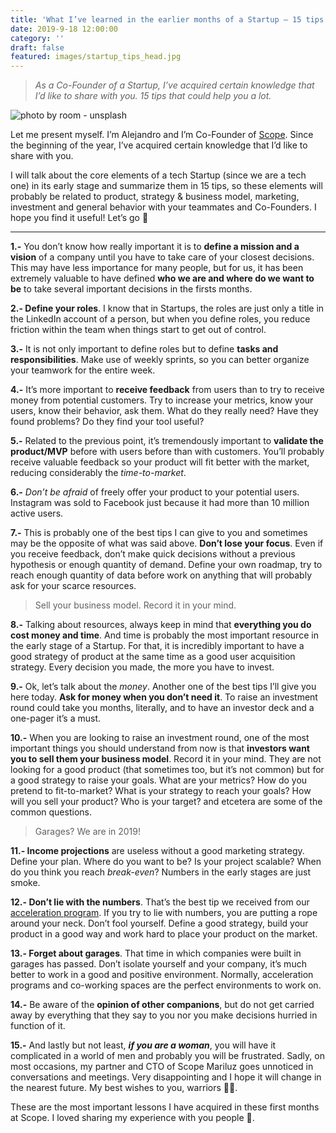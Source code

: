 ```yaml
---
title: 'What I’ve learned in the earlier months of a Startup — 15 tips.'
date: 2019-9-18 12:00:00
category: ''
draft: false
featured: images/startup_tips_head.jpg
---
```


> _As a Co-Founder of a Startup, I’ve acquired certain knowledge that I’d like to share with you. 15 tips that could help you a lot._

![photo by room - unsplash](https://miro.medium.com/max/700/0*eRHVJcXsKztEx9IR)

Let me present myself. I’m Alejandro and I’m Co-Founder of [Scope](https://hackernoon.com/measure-a-developers-impact-e2e18593ac79). Since the beginning of the year, I’ve acquired certain knowledge that I’d like to share with you.

I will talk about the core elements of a tech Startup (since we are a tech one) in its early stage and summarize them in 15 tips, so these elements will probably be related to product, strategy & business model, marketing, investment and general behavior with your teammates and Co-Founders.
I hope you find it useful! Let’s go 🚀

---

**1.-** You don’t know how really important it is to **define a mission and a vision** of a company until you have to take care of your closest decisions. This may have less importance for many people, but for us, it has been extremely valuable to have defined **who we are and where do we want to be** to take several important decisions in the firsts months.

**2.- Define your roles**. I know that in Startups, the roles are just only a title in the LinkedIn account of a person, but when you define roles, you reduce friction within the team when things start to get out of control.

**3.-** It is not only important to define roles but to define **tasks and responsibilities**. Make use of weekly sprints, so you can better organize your teamwork for the entire week.

**4.-** It’s more important to **receive feedback** from users than to try to receive money from potential customers. Try to increase your metrics, know your users, know their behavior, ask them. What do they really need? Have they found problems? Do they find your tool useful?

**5.-** Related to the previous point, it’s tremendously important to **validate the product/MVP** before with users before than with customers. You’ll probably receive valuable feedback so your product will fit better with the market, reducing considerably the _time-to-market_.

**6.-** _Don’t be afraid_ of freely offer your product to your potential users. Instagram was sold to Facebook just because it had more than 10 million active users.

**7.-** This is probably one of the best tips I can give to you and sometimes may be the opposite of what was said above. **Don’t lose your focus**. Even if you receive feedback, don’t make quick decisions without a previous hypothesis or enough quantity of demand. Define your own roadmap, try to reach enough quantity of data before work on anything that will probably ask for your scarce resources.

> Sell your business model. Record it in your mind.

**8.-** Talking about resources, always keep in mind that **everything you do cost money and time**. And time is probably the most important resource in the early stage of a Startup. For that, it is incredibly important to have a good strategy of product at the same time as a good user acquisition strategy. Every decision you made, the more you have to invest.

**9.-** Ok, let’s talk about the _money_. Another one of the best tips I’ll give you here today. **Ask for money when you don’t need it**. To raise an investment round could take you months, literally, and to have an investor deck and a one-pager it’s a must.

**10.-** When you are looking to raise an investment round, one of the most important things you should understand from now is that **investors want you to sell them your business model**. Record it in your mind. They are not looking for a good product (that sometimes too, but it’s not common) but for a good strategy to raise your goals. What are your metrics? How do you pretend to fit-to-market? What is your strategy to reach your goals? How will you sell your product? Who is your target? and etcetera are some of the common questions.

> Garages? We are in 2019!

**11.- Income projections** are useless without a good marketing strategy. Define your plan. Where do you want to be? Is your project scalable? When do you think you reach _break-even_? Numbers in the early stages are just smoke.

**12.- Don’t lie with the numbers**. That’s the best tip we received from our [acceleration program](https://andalucia.openfuture.org/). If you try to lie with numbers, you are putting a rope around your neck. Don’t fool yourself. Define a good strategy, build your product in a good way and work hard to place your product on the market.

**13.- Forget about garages**. That time in which companies were built in garages has passed. Don’t isolate yourself and your company, it’s much better to work in a good and positive environment. Normally, acceleration programs and co-working spaces are the perfect environments to work on.

**14.-** Be aware of the **opinion of other companions**, but do not get carried away by everything that they say to you nor you make decisions hurried in function of it.

**15.-** And lastly but not least, **_if you are a woman_**, you will have it complicated in a world of men and probably you will be frustrated. Sadly, on most occasions, my partner and CTO of Scope Mariluz goes unnoticed in conversations and meetings. Very disappointing and I hope it will change in the nearest future. My best wishes to you, warriors 💪🏻.

These are the most important lessons I have acquired in these first months at Scope. I loved sharing my experience with you people 💙.
